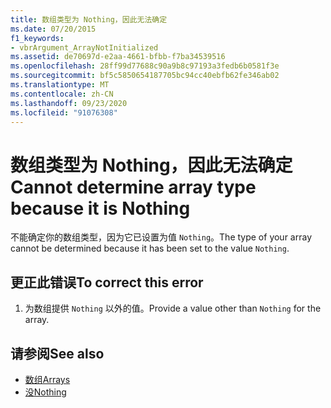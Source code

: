 ```yaml
---
title: 数组类型为 Nothing，因此无法确定
ms.date: 07/20/2015
f1_keywords:
- vbrArgument_ArrayNotInitialized
ms.assetid: de70697d-e2aa-4661-bfbb-f7ba34539516
ms.openlocfilehash: 28ff99d77688c90a9b8c97193a3fedb6b0581f3e
ms.sourcegitcommit: bf5c5850654187705bc94cc40ebfb62fe346ab02
ms.translationtype: MT
ms.contentlocale: zh-CN
ms.lasthandoff: 09/23/2020
ms.locfileid: "91076308"
---
```

# <a name="cannot-determine-array-type-because-it-is-nothing"></a><span data-ttu-id="fe9dc-102">数组类型为 Nothing，因此无法确定</span><span class="sxs-lookup"><span data-stu-id="fe9dc-102">Cannot determine array type because it is Nothing</span></span>

<span data-ttu-id="fe9dc-103">不能确定你的数组类型，因为它已设置为值 `Nothing`。</span><span class="sxs-lookup"><span data-stu-id="fe9dc-103">The type of your array cannot be determined because it has been set to the value `Nothing`.</span></span>  
  
## <a name="to-correct-this-error"></a><span data-ttu-id="fe9dc-104">更正此错误</span><span class="sxs-lookup"><span data-stu-id="fe9dc-104">To correct this error</span></span>  
  
1. <span data-ttu-id="fe9dc-105">为数组提供 `Nothing` 以外的值。</span><span class="sxs-lookup"><span data-stu-id="fe9dc-105">Provide a value other than `Nothing` for the array.</span></span>  
  
## <a name="see-also"></a><span data-ttu-id="fe9dc-106">请参阅</span><span class="sxs-lookup"><span data-stu-id="fe9dc-106">See also</span></span>

- [<span data-ttu-id="fe9dc-107">数组</span><span class="sxs-lookup"><span data-stu-id="fe9dc-107">Arrays</span></span>](../programming-guide/language-features/arrays/index.md)
- [<span data-ttu-id="fe9dc-108">没</span><span class="sxs-lookup"><span data-stu-id="fe9dc-108">Nothing</span></span>](../language-reference/nothing.md)
